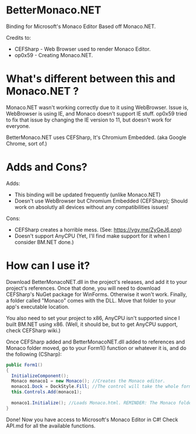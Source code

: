 # BetterMonaco.NET
Binding for Microsoft's Monaco Editor Based off Monaco.NET.

Credits to:
- CEFSharp - Web Browser used to render Monaco Editor.
- op0x59 - Creating Monaco.NET.

# What's different between this and Monaco.NET ?
Monaco.NET wasn't working correctly due to it using WebBrowser.
Issue is, WebBrowser is using IE, and Monaco doesn't support IE stuff. op0x59 tried to fix that issue by changing the IE version to 11, but doesn't work for everyone.

BetterMonaco.NET uses CEFSharp, It's Chromium Embedded. (aka Google Chrome, sort of.)

# Adds and Cons?
Adds:
- This binding will be updated frequently (unlike Monaco.NET)
- Doesn't use WebBrowser but Chromium Embedded (CEFSharp); Should work on absolutly all devices without any compatibilities issues!

Cons:
- CEFSharp creates a horrible mess. (See: https://vgy.me/ZyGeJ6.png)
- Doesn't support AnyCPU (Yet, I'll find make support for it when I consider BM.NET done.)

# How can I use it?
Download BetterMonacoNET.dll in the project's releases, and add it to your project's references.
Once that done, you will need to download CEFSharp's NuGet package for WinForms. Otherwise it won't work.
Finally, a folder called "Monaco" comes with the DLL. Move that folder to your app's executable location.

You also need to set your project to x86, AnyCPU isn't supported since I built BM.NET using x86. (Well, it should be, but to get AnyCPU support, check CEFSharp wiki.)

Once CEFSharp added and BetterMonacoNET.dll added to references and Monaco folder moved, go to your Form1() function or whatever it is, and do the following (CSharp): 
```cs
public Form1()
{
  InitializeComponent();
  Monaco monaco1 = new Monaco(); //Creates the Monaco editor.
  monaco1.Dock = DockStyle.Fill; //The control will take the whole form.
  this.Controls.Add(monaco1);
  
  monaco1.Initialize(); //Loads Monaco.html. REMINDER: The Monaco folder must be in your project's .exe location. You can still specify the path like this: monaco1.Initialize("C:/Monaco/Monaco.html")
}
```

Done! Now you have access to Microsoft's Monaco Editor in C#!
Check API.md for all the available functions.
